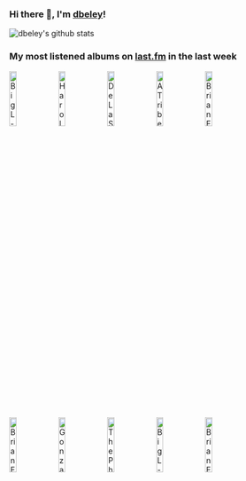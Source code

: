 ### Hi there 👋, I'm [dbeley](https://dbeley.ovh/en)!

![dbeley's github stats](https://github-readme-stats.vercel.app/api?username=dbeley)

### My most listened albums on [last.fm](https://www.last.fm/user/d_beley) in the last week

[<img src='https://lastfm.freetls.fastly.net/i/u/300x300/8e889dc4c8d37e0a9dc07b6153cf7a04.jpg' width='16%' height='16%' alt='Big L - Lifestylez Ov Da Poor & Dangerous'>](https://www.last.fm/music/big%2bl/lifestylez%2bov%2bda%2bpoor%2b%2526%2bdangerous)&nbsp;
[<img src='https://lastfm.freetls.fastly.net/i/u/300x300/99673877e7c144d4af973b49b0cbda59.png' width='16%' height='16%' alt='Harold Budd/Brian Eno - Ambient 2: The Plateaux of Mirror'>](https://www.last.fm/music/harold%2bbudd%252fbrian%2beno/ambient%2b2%253a%2bthe%2bplateaux%2bof%2bmirror)&nbsp;
[<img src='https://lastfm.freetls.fastly.net/i/u/300x300/415acc90e5364817c80c7eb2c84c22f8.png' width='16%' height='16%' alt='De La Soul - 3 Feet High and Rising'>](https://www.last.fm/music/de%2bla%2bsoul/3%2bfeet%2bhigh%2band%2brising)&nbsp;
[<img src='https://lastfm.freetls.fastly.net/i/u/300x300/1ed2a8b06875441f85256b2f162fdf9b.png' width='16%' height='16%' alt='A Tribe Called Quest - The Low End Theory'>](https://www.last.fm/music/a%2btribe%2bcalled%2bquest/the%2blow%2bend%2btheory)&nbsp;
[<img src='https://lastfm.freetls.fastly.net/i/u/300x300/918055ba2eb81528f93a8924dbab88f8.jpg' width='16%' height='16%' alt='Brian Eno - Another Green World'>](https://www.last.fm/music/brian%2beno/another%2bgreen%2bworld)&nbsp;
<br>
[<img src='https://lastfm.freetls.fastly.net/i/u/300x300/e89c8997eb8cc31f6b4c5cdddead3419.png' width='16%' height='16%' alt='Brian Eno - Here Come the Warm Jets'>](https://www.last.fm/music/brian%2beno/here%2bcome%2bthe%2bwarm%2bjets)&nbsp;
[<img src='https://lastfm.freetls.fastly.net/i/u/300x300/5d0f34e54ff6d23341d24e91961a7d51.jpg' width='16%' height='16%' alt='Gonzales - Solo Piano'>](https://www.last.fm/music/gonzales/solo%2bpiano)&nbsp;
[<img src='https://lastfm.freetls.fastly.net/i/u/300x300/54bb2f3aca624b978e33d9692042ffb3.png' width='16%' height='16%' alt='The Pharcyde - Bizarre Ride II The Pharcyde'>](https://www.last.fm/music/the%2bpharcyde/bizarre%2bride%2bii%2bthe%2bpharcyde)&nbsp;
[<img src='https://lastfm.freetls.fastly.net/i/u/300x300/cdb6cb4b90a6f73d69eb620b5d3f2421.png' width='16%' height='16%' alt='Big L - The Big Picture'>](https://www.last.fm/music/big%2bl/the%2bbig%2bpicture)&nbsp;
[<img src='https://lastfm.freetls.fastly.net/i/u/300x300/e6c9498cd329bd1a80f940c0fe0ba55c.jpg' width='16%' height='16%' alt='Brian Eno - Taking Tiger Mountain (By Strategy)'>](https://www.last.fm/music/brian%2beno/taking%2btiger%2bmountain%2b%2528by%2bstrategy%2529)&nbsp;
<br>
